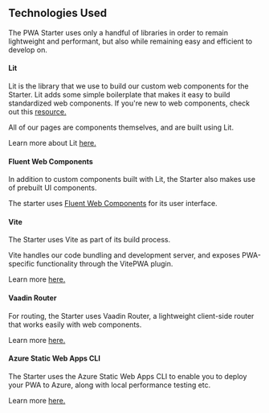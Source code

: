 ## Technologies Used

The PWA Starter uses only a handful of libraries in order to remain lightweight and performant, but also while remaining easy and efficient to develop on. 


#### Lit
Lit is the library that we use to build our custom web components for the Starter. Lit adds some simple boilerplate that makes it easy to build standardized web components. 
If you're new to web components, check out this [resource.](https://developer.mozilla.org/en-US/docs/Web/Web_Components)

All of our pages are components themselves, and are built using Lit. 

Learn more about Lit [here.](https://lit.dev/)

#### Fluent Web Components
In addition to custom components built with Lit, the Starter also makes use of prebuilt UI components.

The starter uses [Fluent Web Components](https://docs.microsoft.com/en-us/fluent-ui/web-components/) for its user interface.

#### Vite
The Starter uses Vite as part of its build process. 

Vite handles our code bundling and development server, and exposes PWA-specific functionality through the VitePWA plugin.

Learn more [here.](https://vitejs.dev/)

#### Vaadin Router
For routing, the Starter uses Vaadin Router, a lightweight client-side router that works easily with web components.

Learn more [here.](https://vaadin.github.io/router/vaadin-router/demo/#vaadin-router-getting-started-demos)

#### Azure Static Web Apps CLI
The Starter uses the Azure Static Web Apps CLI to enable you to deploy your PWA to Azure, along with local performance testing etc.

Learn more [here.](https://azure.github.io/static-web-apps-cli/)